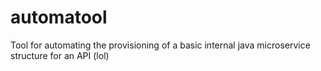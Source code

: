 # automatool
Tool for automating the provisioning of a basic internal java microservice structure for an API (lol)
